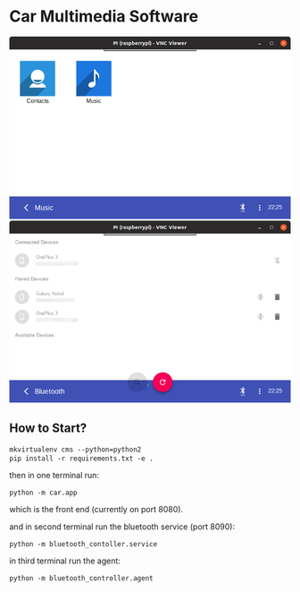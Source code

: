 # Car Multimedia Software

![mainmenu](main_menu.png)
![bluetooth](bluetooth.png)


## How to Start?

```
mkvirtualenv cms --python=python2
pip install -r requirements.txt -e .
```

then in one terminal run:
```
python -m car.app
```
which is the front end (currently on port 8080).

and in second terminal run the bluetooth service (port 8090):
```
python -m bluetooth_contoller.service
```

in third terminal run the agent:
```
python -m bluetooth_controller.agent
```
